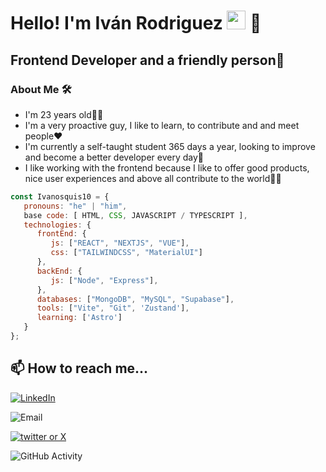<h1>Hello! I'm Iván Rodriguez <img src="https://raw.githubusercontent.com/iampavangandhi/iampavangandhi/master/gifs/Hi.gif" width="30px"> 🚀</h1>
<h2>Frontend Developer and a friendly person🎨</h2>

### About Me 🛠
- I'm 23 years old👩‍💻
- I'm a very proactive guy, I like to learn, to contribute and and meet people❤️
- I'm currently a self-taught student 365 days a year, looking to improve and become a better developer every day🧠
- I like working with the frontend because I like to offer good products, nice user experiences and above all contribute to the world👯‍♀️

```javascript
const Ivanosquis10 = {
   pronouns: "he" | "him",
   base code: [ HTML, CSS, JAVASCRIPT / TYPESCRIPT ],
   technologies: {
      frontEnd: {
         js: ["REACT", "NEXTJS", "VUE"],
         css: ["TAILWINDCSS", "MaterialUI"]
      },
      backEnd: {
         js: ["Node", "Express"],
      },
      databases: ["MongoDB", "MySQL", "Supabase"],
      tools: ["Vite", "Git", 'Zustand'],
      learning: ['Astro']
   }
};
```

## 📫 How to reach me...
<a href="https://www.linkedin.com/in/iv%C3%A1n-rodr%C3%ADguez-web/"><img alt="LinkedIn" src="https://img.shields.io/badge/LinkedIn-Ivan%20Rodriguez-blue?style=flat-square&logo=linkedin"></a>
<p><img alt="Email" src="https://img.shields.io/badge/Gmail-ivanosquis10.12@gmail.com-blue?style=flat-square&logo=gmail"></p>
<a href="https://twitter.com/ivanosquis13"><img alt="twitter or X" src="https://img.shields.io/badge/Twitter-ivanosquis10.12@gmail.com-blue?style=flat-square&logo=X"></a>


![GitHub Activity](https://github-readme-stats.vercel.app/api?username=ivanosquis10&show_icons=true)
